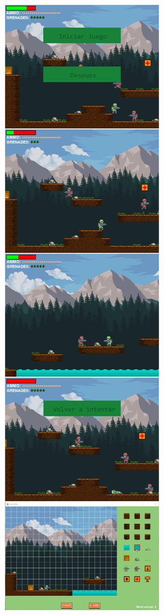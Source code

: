 ![](escenes/escene1.png)
![](escenes/escene2.png)
![](escenes/escene3.png)
![](escenes/escene4.png)
![](escenes/LevelEditor.png)